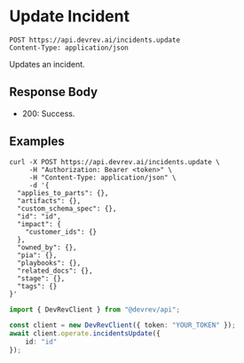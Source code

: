 # Update Incident

```http
POST https://api.devrev.ai/incidents.update
Content-Type: application/json
```

Updates an incident.



## Response Body

- 200: Success.

## Examples

```shell
curl -X POST https://api.devrev.ai/incidents.update \
     -H "Authorization: Bearer <token>" \
     -H "Content-Type: application/json" \
     -d '{
  "applies_to_parts": {},
  "artifacts": {},
  "custom_schema_spec": {},
  "id": "id",
  "impact": {
    "customer_ids": {}
  },
  "owned_by": {},
  "pia": {},
  "playbooks": {},
  "related_docs": {},
  "stage": {},
  "tags": {}
}'
```

```typescript
import { DevRevClient } from "@devrev/api";

const client = new DevRevClient({ token: "YOUR_TOKEN" });
await client.operate.incidentsUpdate({
    id: "id"
});

```